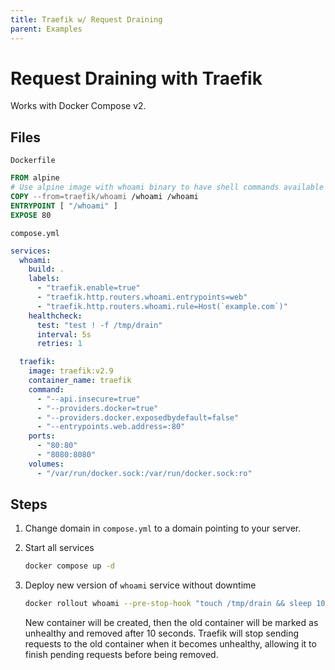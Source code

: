 ```yaml
---
title: Traefik w/ Request Draining
parent: Examples
---
```


# Request Draining with Traefik

Works with Docker Compose v2.

## Files

`Dockerfile`

```Dockerfile
FROM alpine
# Use alpine image with whoami binary to have shell commands available
COPY --from=traefik/whoami /whoami /whoami
ENTRYPOINT [ "/whoami" ]
EXPOSE 80
```

`compose.yml`

```yml
services:
  whoami:
    build: .
    labels:
      - "traefik.enable=true"
      - "traefik.http.routers.whoami.entrypoints=web"
      - "traefik.http.routers.whoami.rule=Host(`example.com`)"
    healthcheck:
      test: "test ! -f /tmp/drain"
      interval: 5s
      retries: 1

  traefik:
    image: traefik:v2.9
    container_name: traefik
    command:
      - "--api.insecure=true"
      - "--providers.docker=true"
      - "--providers.docker.exposedbydefault=false"
      - "--entrypoints.web.address=:80"
    ports:
      - "80:80"
      - "8080:8080"
    volumes:
      - "/var/run/docker.sock:/var/run/docker.sock:ro"

```

## Steps

1. Change domain in `compose.yml` to a domain pointing to your server.

2. Start all services

   ```bash
   docker compose up -d
   ```

3. Deploy new version of `whoami` service without downtime

   ```bash
   docker rollout whoami --pre-stop-hook "touch /tmp/drain && sleep 10"
   ```

   New container will be created, then the old container will be marked as unhealthy and removed after 10 seconds. Traefik will stop sending requests to the old container when it becomes unhealthy, allowing it to finish pending requests before being removed.

